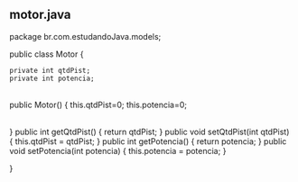 ## motor.java

package br.com.estudandoJava.models;

public class Motor {
	
	
	
	private int qtdPist;
	private int potencia;


​	
	public Motor() {
		this.qtdPist=0;
		this.potencia=0;


​				
	}
	public int getQtdPist() {
		return qtdPist;
	}
	public void setQtdPist(int qtdPist) {
		this.qtdPist = qtdPist;
	}
	public int getPotencia() {
		return potencia;
	}
	public void setPotencia(int potencia) {
		this.potencia = potencia;
	}

}